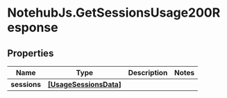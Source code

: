 # NotehubJs.GetSessionsUsage200Response

## Properties

| Name         | Type                                            | Description | Notes |
| ------------ | ----------------------------------------------- | ----------- | ----- |
| **sessions** | [**[UsageSessionsData]**](UsageSessionsData.md) |             |
